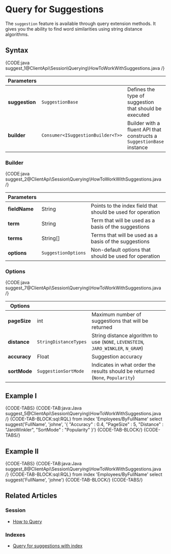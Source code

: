 # Query for Suggestions

The `suggestion` feature is available through query extension methods. It gives you the ability to find word similarities using string distance algorithms.

## Syntax

{CODE:java suggest_1@ClientApi\Session\Querying\HowToWorkWithSuggestions.java /}

| Parameters | | |
| ------------- | ------------- | ----- |
| **suggestion** | `SuggestionBase`  | Defines the type of suggestion that should be executed |
| **builder** | `Consumer<ISuggestionBuilder<T>>` | Builder with a fluent API that constructs a `SuggestionBase` instance |

### Builder

{CODE:java suggest_2@ClientApi\Session\Querying\HowToWorkWithSuggestions.java /}

| Parameters | | |
| ------------- | ------------- | ----- |
| **fieldName** | String | Points to the index field that should be used for operation |
| **term** | String | Term that will be used as a basis of the suggestions |
| **terms** | String[] | Terms that will be used as a basis of the suggestions |
| **options** | `SuggestionOptions` | Non-default options that should be used for operation |

### Options

{CODE:java suggest_7@ClientApi\Session\Querying\HowToWorkWithSuggestions.java /}

| Options | | |
| ------------- | ------------- | ----- |
| **pageSize** | int | Maximum number of suggestions that will be returned |
| **distance** | `StringDistanceTypes` | String distance algorithm to use (`NONE`, `LEVENSTEIN`, `JARO_WINKLER`, `N_GRAM`) |
| **accuracy** | Float | Suggestion accuracy |
| **sortMode** | `SuggestionSortMode` | Indicates in what order the results should be returned (`None`, `Popularity`) |

## Example I

{CODE-TABS}
{CODE-TAB:java:Java suggest_5@ClientApi\Session\Querying\HowToWorkWithSuggestions.java /}
{CODE-TAB-BLOCK:sql:RQL}
from index 'Employees/ByFullName' 
select suggest('FullName', 'johne', '{ "Accuracy" : 0.4, "PageSize" : 5, "Distance" : "JaroWinkler", "SortMode" : "Popularity" }')
{CODE-TAB-BLOCK/}
{CODE-TABS/}

## Example II

{CODE-TABS}
{CODE-TAB:java:Java suggest_8@ClientApi\Session\Querying\HowToWorkWithSuggestions.java /}
{CODE-TAB-BLOCK:sql:RQL}
from index 'Employees/ByFullName' 
select suggest('FullName', 'johne')
{CODE-TAB-BLOCK/}
{CODE-TABS/}

## Related Articles

### Session

- [How to Query](../../../client-api/session/querying/how-to-query)

### Indexes

- [Query for suggestions with index](../../../indexes/querying/suggestions)
